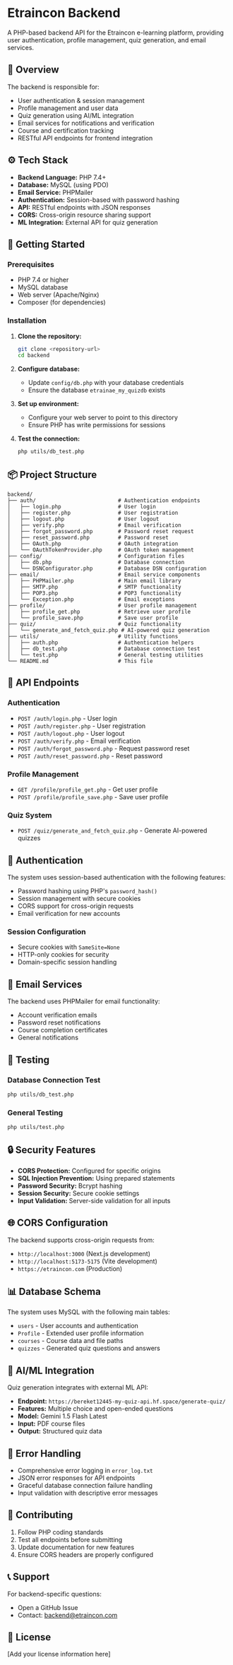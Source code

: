 # Etraincon Backend

A PHP-based backend API for the Etraincon e-learning platform, providing user authentication, profile management, quiz generation, and email services.

## 🚀 Overview

The backend is responsible for:
- User authentication & session management
- Profile management and user data
- Quiz generation using AI/ML integration
- Email services for notifications and verification
- Course and certification tracking
- RESTful API endpoints for frontend integration

## ⚙️ Tech Stack

- **Backend Language:** PHP 7.4+
- **Database:** MySQL (using PDO)
- **Email Service:** PHPMailer
- **Authentication:** Session-based with password hashing
- **API:** RESTful endpoints with JSON responses
- **CORS:** Cross-origin resource sharing support
- **ML Integration:** External API for quiz generation

## 🏁 Getting Started

### Prerequisites
- PHP 7.4 or higher
- MySQL database
- Web server (Apache/Nginx)
- Composer (for dependencies)

### Installation

1. **Clone the repository:**
   ```bash
   git clone <repository-url>
   cd backend
   ```

2. **Configure database:**
   - Update `config/db.php` with your database credentials
   - Ensure the database `etrainae_my_quizdb` exists

3. **Set up environment:**
   - Configure your web server to point to this directory
   - Ensure PHP has write permissions for sessions

4. **Test the connection:**
   ```bash
   php utils/db_test.php
   ```

## 📦 Project Structure

```
backend/
├── auth/                          # Authentication endpoints
│   ├── login.php                  # User login
│   ├── register.php               # User registration
│   ├── logout.php                 # User logout
│   ├── verify.php                 # Email verification
│   ├── forgot_password.php        # Password reset request
│   ├── reset_password.php         # Password reset
│   ├── OAuth.php                  # OAuth integration
│   └── OAuthTokenProvider.php     # OAuth token management
├── config/                        # Configuration files
│   ├── db.php                     # Database connection
│   └── DSNConfigurator.php        # Database DSN configuration
├── email/                         # Email service components
│   ├── PHPMailer.php              # Main email library
│   ├── SMTP.php                   # SMTP functionality
│   ├── POP3.php                   # POP3 functionality
│   └── Exception.php              # Email exceptions
├── profile/                       # User profile management
│   ├── profile_get.php            # Retrieve user profile
│   └── profile_save.php           # Save user profile
├── quiz/                          # Quiz functionality
│   └── generate_and_fetch_quiz.php # AI-powered quiz generation
├── utils/                         # Utility functions
│   ├── auth.php                   # Authentication helpers
│   ├── db_test.php                # Database connection test
│   └── test.php                   # General testing utilities
└── README.md                      # This file
```

## 🔧 API Endpoints

### Authentication
- `POST /auth/login.php` - User login
- `POST /auth/register.php` - User registration
- `POST /auth/logout.php` - User logout
- `POST /auth/verify.php` - Email verification
- `POST /auth/forgot_password.php` - Request password reset
- `POST /auth/reset_password.php` - Reset password

### Profile Management
- `GET /profile/profile_get.php` - Get user profile
- `POST /profile/profile_save.php` - Save user profile

### Quiz System
- `POST /quiz/generate_and_fetch_quiz.php` - Generate AI-powered quizzes

## 🔐 Authentication

The system uses session-based authentication with the following features:
- Password hashing using PHP's `password_hash()`
- Session management with secure cookies
- CORS support for cross-origin requests
- Email verification for new accounts

### Session Configuration
- Secure cookies with `SameSite=None`
- HTTP-only cookies for security
- Domain-specific session handling

## 📧 Email Services

The backend uses PHPMailer for email functionality:
- Account verification emails
- Password reset notifications
- Course completion certificates
- General notifications

## 🧪 Testing

### Database Connection Test
```bash
php utils/db_test.php
```

### General Testing
```bash
php utils/test.php
```

## 🔒 Security Features

- **CORS Protection:** Configured for specific origins
- **SQL Injection Prevention:** Using prepared statements
- **Password Security:** Bcrypt hashing
- **Session Security:** Secure cookie settings
- **Input Validation:** Server-side validation for all inputs

## 🌐 CORS Configuration

The backend supports cross-origin requests from:
- `http://localhost:3000` (Next.js development)
- `http://localhost:5173-5175` (Vite development)
- `https://etraincon.com` (Production)

## 📊 Database Schema

The system uses MySQL with the following main tables:
- `users` - User accounts and authentication
- `Profile` - Extended user profile information
- `courses` - Course data and file paths
- `quizzes` - Generated quiz questions and answers

## 🤖 AI/ML Integration

Quiz generation integrates with external ML API:
- **Endpoint:** `https://bereket12445-my-quiz-api.hf.space/generate-quiz/`
- **Features:** Multiple choice and open-ended questions
- **Model:** Gemini 1.5 Flash Latest
- **Input:** PDF course files
- **Output:** Structured quiz data

## 🚨 Error Handling

- Comprehensive error logging in `error_log.txt`
- JSON error responses for API endpoints
- Graceful database connection failure handling
- Input validation with descriptive error messages

## 📝 Contributing

1. Follow PHP coding standards
2. Test all endpoints before submitting
3. Update documentation for new features
4. Ensure CORS headers are properly configured

## 📞 Support

For backend-specific questions:
- Open a GitHub Issue
- Contact: backend@etraincon.com

## 📄 License

[Add your license information here]

